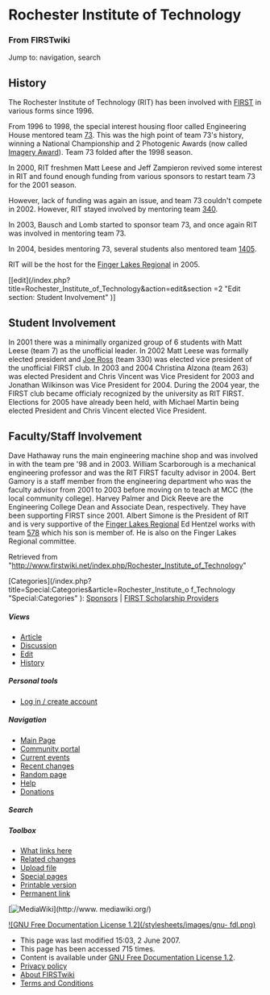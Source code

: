 # Rochester Institute of Technology

### From FIRSTwiki

Jump to: navigation, search


## History

The Rochester Institute of Technology (RIT) has been involved with
[FIRST](/index.php/FIRST "FIRST" ) in various forms since 1996.

From 1996 to 1998, the special interest housing floor called Engineering House
mentored team [73](/index.php/73 "73" ). This was the high point of team 73's
history, winning a National Championship and 2 Photogenic Awards (now called
[Imagery Award](/index.php/Imagery_Award "Imagery Award" )). Team 73 folded
after the 1998 season.

In 2000, RIT freshmen Matt Leese and Jeff Zampieron revived some interest in
RIT and found enough funding from various sponsors to restart team 73 for the
2001 season.

However, lack of funding was again an issue, and team 73 couldn't compete in
2002. However, RIT stayed involved by mentoring team [340](/index.php/340
"340" ).

In 2003, Bausch and Lomb started to sponsor team 73, and once again RIT was
involved in mentoring team 73.

In 2004, besides mentoring 73, several students also mentored team
[1405](/index.php/1405 "1405" ).

RIT will be the host for the [Finger Lakes
Regional](/index.php/Finger_Lakes_Regional "Finger Lakes Regional" ) in 2005.

[[edit](/index.php?title=Rochester_Institute_of_Technology&action=edit&section
=2 "Edit section: Student Involvement" )]

## Student Involvement

In 2001 there was a minimally organized group of 6 students with Matt Leese
(team 7) as the unofficial leader. In 2002 Matt Leese was formally elected
president and [Joe Ross](/index.php/Joe_Ross "Joe Ross" ) (team 330) was
elected vice president of the unofficial FIRST club. In 2003 and 2004
Christina Alzona (team 263) was elected President and Chris Vincent was Vice
President for 2003 and Jonathan Wilkinson was Vice President for 2004. During
the 2004 year, the FIRST club became officialy recognized by the university as
RIT FIRST. Elections for 2005 have already been held, with Michael Martin
being elected President and Chris Vincent elected Vice President.


## Faculty/Staff Involvement

Dave Hathaway runs the main engineering machine shop and was involved in with
the team pre '98 and in 2003. William Scarborough is a mechanical engineering
professor and was the RIT FIRST faculty advisor in 2004. Bert Gamory is a
staff member from the engineering department who was the faculty advisor from
2001 to 2003 before moving on to teach at MCC (the local community college).
Harvey Palmer and Dick Reeve are the Engineering College Dean and Associate
Dean, respectively. They have been supporting FIRST since 2001. Albert Simone
is the President of RIT and is very supportive of the [Finger Lakes
Regional](/index.php/Finger_Lakes_Regional "Finger Lakes Regional" ) Ed
Hentzel works with team [578](/index.php/578 "578" ) which his son is member
of. He is also on the Finger Lakes Regional committee.

Retrieved from
"<http://www.firstwiki.net/index.php/Rochester_Institute_of_Technology>"

[Categories](/index.php?title=Special:Categories&article=Rochester_Institute_o
f_Technology "Special:Categories" ): [Sponsors](/index.php/Category:Sponsors
"Category:Sponsors" ) | [FIRST Scholarship
Providers](/index.php/Category:FIRST_Scholarship_Providers "Category:FIRST
Scholarship Providers" )

##### Views

  * [Article](/index.php/Rochester_Institute_of_Technology)
  * [Discussion](/index.php/Talk:Rochester_Institute_of_Technology)
  * [Edit](/index.php?title=Rochester_Institute_of_Technology&action=edit)
  * [History](/index.php?title=Rochester_Institute_of_Technology&action=history)

##### Personal tools

  * [Log in / create account](/index.php?title=Special:Userlogin&returnto=Rochester_Institute_of_Technology)

[](/index.php/Main_Page "Main Page" )

##### Navigation

  * [Main Page](/index.php/Main_Page)
  * [Community portal](/index.php/FIRSTwiki:Community_portal)
  * [Current events](/index.php/Current_events)
  * [Recent changes](/index.php/Special:Recentchanges)
  * [Random page](/index.php/Special:Random)
  * [Help](/index.php/Help:Contents)
  * [Donations](/index.php/FIRSTwiki:Site_support)

##### Search



##### Toolbox

  * [What links here](/index.php/Special:Whatlinkshere/Rochester_Institute_of_Technology)
  * [Related changes](/index.php/Special:Recentchangeslinked/Rochester_Institute_of_Technology)
  * [Upload file](/index.php/Special:Upload)
  * [Special pages](/index.php/Special:Specialpages)
  * [Printable version](/index.php?title=Rochester_Institute_of_Technology&printable=yes)
  * [Permanent link](/index.php?title=Rochester_Institute_of_Technology&oldid=60983)

[![MediaWiki](/skins/common/images/poweredby_mediawiki_88x31.png)](http://www.
mediawiki.org/)

[![GNU Free Documentation License 1.2](/stylesheets/images/gnu-
fdl.png)](http://www.gnu.org/copyleft/fdl.html)

  * This page was last modified 15:03, 2 June 2007.
  * This page has been accessed 715 times.
  * Content is available under [GNU Free Documentation License 1.2](http://www.gnu.org/copyleft/fdl.html "http://www.gnu.org/copyleft/fdl.html" ).
  * [Privacy policy](/index.php/FIRSTwiki:Privacy_policy "FIRSTwiki:Privacy policy" )
  * [About FIRSTwiki](/index.php/FIRSTwiki:About "FIRSTwiki:About" )
  * [Terms and Conditions](/index.php/FIRSTwiki:Terms_and_conditions "FIRSTwiki:Terms and conditions" )

